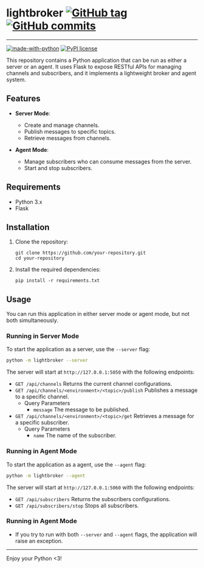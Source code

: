 # lightbroker [![GitHub tag](https://img.shields.io/github/tag/bigmauri/lightbroker.svg)](https://GitHub.com/bigmauri/lightbroker/tags/) [![GitHub commits](https://img.shields.io/github/commits-since/bigmauri/lightbroker/v0.0.1.svg)](https://GitHub.com/bigmauri/lightbroker/commit/)

___
[![made-with-python](https://img.shields.io/badge/Made%20with-Python-1f425f.svg)](https://www.python.org/)
[![PyPI license](https://img.shields.io/pypi/l/ansicolortags.svg)](https://pypi.python.org/pypi/ansicolortags/)


This repository contains a Python application that can be run as either a server or an agent. It uses Flask to expose RESTful APIs for managing channels and subscribers, and it implements a lightweight broker and agent system.

## Features

- **Server Mode**: 
  - Create and manage channels.
  - Publish messages to specific topics.
  - Retrieve messages from channels.

- **Agent Mode**: 
  - Manage subscribers who can consume messages from the server.
  - Start and stop subscribers.

## Requirements

- Python 3.x
- Flask

## Installation

1. Clone the repository:

    ```
    git clone https://github.com/your-repository.git
    cd your-repository
    ```

2. Install the required dependencies:

    ```
    pip install -r requirements.txt
    ```

## Usage

You can run this application in either server mode or agent mode, but not both simultaneously.


### Running in Server Mode

To start the application as a server, use the `--server` flag:

```bash
python -m lightbroker --server
```

The server will start at `http://127.0.0.1:5050` with the following endpoints:

- `GET /api/channels` Returns the current channel configurations.
- `GET /api/channels/<environment>/<topic>/publish` Publishes a message to a specific channel.
  - Query Parameters
    - `message` The message to be published.
- `GET /api/channels/<environment>/<topic>/get` Retrieves a message for a specific subscriber.
  - Query Parameters
    - `name` The name of the subscriber.


### Running in Agent Mode

To start the application as a agent, use the `--agent` flag:

```bash
python -m lightbroker --agent
```

The server will start at `http://127.0.0.1:5060` with the following endpoints:

- `GET /api/subscribers` Returns the subscribers configurations.
- `GET /api/subscribers/stop` Stops all subscribers.


### Running in Agent Mode

- If you try to run with both `--server` and `--agent` flags, the application will raise an exception.

---
Enjoy your Python <3!
